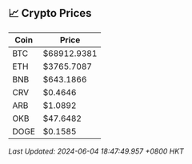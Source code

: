 ## 📈 Crypto Prices

| Coin | Price |
| ---- | ----- |
| BTC | $68912.9381 |
| ETH | $3765.7087 |
| BNB | $643.1866 |
| CRV | $0.4646 |
| ARB | $1.0892 |
| OKB | $47.6482 |
| DOGE | $0.1585 |

_Last Updated: 2024-06-04 18:47:49.957 +0800 HKT_